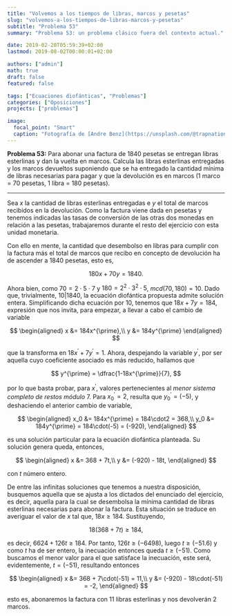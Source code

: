 ```yaml
---
title: "Volvemos a los tiempos de libras, marcos y pesetas"
slug: "volvemos-a-los-tiempos-de-libras-marcos-y-pesetas"
subtitle: "Problema 53"
summary: "Problema 53: un problema clásico fuera del contexto actual."

date: 2019-02-20T05:59:39+02:00
lastmod: 2019-08-02T00:00:01+02:00

authors: ["admin"]
math: true
draft: false
featured: false

tags: ["Ecuaciones diofánticas", "Problemas"]
categories: ["Oposiciones"]
projects: ["problemas"]

image:
  focal_point: "Smart"
  caption: "Fotografía de [Andre Benz](https://unsplash.com/@trapnation), disponible en [Unsplash](https://unsplash.com/photos/HwWBTd21wiA)."
---
```


**Problema 53:** Para abonar una factura de $1840$ pesetas se entregan libras esterlinas y dan la vuelta en marcos. Calcula las libras esterlinas entregadas y los marcos devueltos suponiendo que se ha entregado la cantidad mínima de libras necesarias para pagar y que la devolución es en marcos ($1$ marco $=$ $70$ pesetas, $1$ libra $=$ $180$ pesetas).

***

Sea $x$ la cantidad de libras esterlinas entregadas e $y$ el total de marcos recibidos en la devolución. Como la factura viene dada en pesetas y tenemos indicadas las tasas de conversión de las otras dos monedas en relación a las pesetas, trabajaremos durante el resto del ejercicio con esta unidad monetaria. 

Con ello en mente, la cantidad que desembolso en libras para cumplir con la factura más el total de marcos que recibo en concepto de devolución ha de ascender a $1840$ pesetas, esto es,

$$
180x + 70y = 1840.
$$

Ahora bien, como $70 = 2\cdot5\cdot7$ y $180 = 2^2 \cdot 3^2 \cdot5$, $mcd(70, 180) = 10$. Dado que, trivialmente, $10|1840$, la ecuación diofántica propuesta admite solución entera. Simplificando dicha ecuación por $10$, tenemos que $18x + 7y = 184$, expresión que nos invita, para empezar, a llevar a cabo el cambio de variable

$$
\begin{aligned}
x &= 184x^{\prime},\\
y &= 184y^{\prime}
\end{aligned}
$$

que la transforma en $18x^{\prime} +7y^{\prime} =1$. Ahora, despejando la variable $y^{\prime}$, por ser aquella cuyo coeficiente asociado es más reducido, hallamos que

$$
y^{\prime} = \dfrac{1-18x^{\prime}}{7},
$$

por lo que basta probar, para $x^{\prime}$, valores pertenecientes al *menor sistema completo de restos módulo* $7$. Para $x^{\prime}_0 = 2$, resulta que $y^{\prime}_0 = (-5)$, y deshaciendo el anterior cambio de variable,

$$
\begin{aligned}
x_0 &= 184x^{\prime} = 184\cdot2 = 368,\\
y_0 &= 184y^{\prime} = 184\cdot(-5) = (-920),
\end{aligned}
$$

es una solución particular para la ecuación diofántica planteada. Su solución genera queda, entonces,

$$
\begin{aligned}
x &= 368 + 7t,\\ 
y &= (-920) - 18t,
\end{aligned}
$$

con $t$ número entero.

De entre las infinitas soluciones que tenemos a nuestra disposición, busquemos aquella que se ajusta a los dictados del enunciado del ejercicio, es decir, aquella para la cual se desembolsa la mínima cantidad de libras esterlinas necesarias para abonar la factura. Esta situación se traduce en averiguar el valor de $x$ tal que, $18x \geq 184$. Sustituyendo,

$$
18(368 + 7t)\geq 184,
$$

es decir, $6624 + 126t \geq 184$. Por tanto, $126t \geq (-6498)$, luego $t\geq (-51.6)$ y como $t$ ha de ser entero, la inecuación entonces queda $t\geq (-51)$. Como buscamos el menor valor para el que satisface la inecuación, este será, evidentemente, $t=(-51)$, resultando entonces

$$
\begin{aligned}
x &= 368 + 7\cdot(-51) = 11,\\
y &= (-920) - 18\cdot(-51) = -2,
\end{aligned}
$$

esto es, abonaremos la factura con $11$ libras esterlinas y nos devolverán $2$ marcos.
